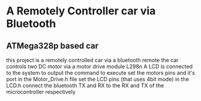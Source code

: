 # A Remotely Controller car via Bluetooth 
## ATMega328p based car 


this project is a remotely controlled car via a bluetooth remote
the car controls two DC motor via a motor drive module L298n
A LCD is connected to the system to output the command to execute
set the motors pins and it's port in the Motor_Drive.h file
set the LCD pins (that uses 4bit mode) in the LCD.h
connect the bluetooth TX and RX to the RX and TX of the microcontroller respectively
